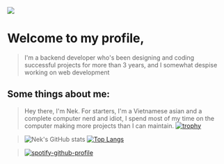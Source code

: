 ![](https://komarev.com/ghpvc/?username=Ne-k&color=ff69b4)

# Welcome to my profile, 

> I'm a backend developer who's been designing and coding successful projects for more than 3 years, and I somewhat despise working on web development

## Some things about me: 

> Hey there, I'm Nek. For starters, I'm a Vietnamese asian and a complete computer nerd and idiot, I spend most of my time on the computer making more projects than I can maintain.
> [![trophy](https://github-profile-trophy.vercel.app/?username=Ne-k&theme=onedark)](https://github.com/ryo-ma/github-profile-trophy)

> ![Nek's GitHub stats](https://github-readme-stats.vercel.app/api?username=Ne-k&icons=true&theme=radical&count_private=true&hide_border=true) [![Top Langs](https://github-readme-stats.vercel.app/api/top-langs/?username=Ne-k&layout=compact&theme=radical)](https://github.com/anuraghazra/github-readme-stats)

> [![spotify-github-profile](https://spotify-github-profile.kittinanx.com/api/view?uid=mewz8iujhbqn1rwndb37q7tda&cover_image=true&theme=novatorem&bar_color=53b14f&bar_color_cover=false)](https://spotify-github-profile.vercel.app/api/view?uid=mewz8iujhbqn1rwndb37q7tda&redirect=true)
